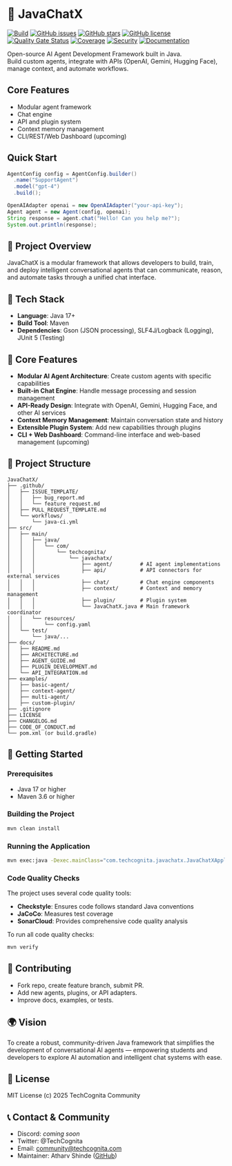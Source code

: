 # 💬 JavaChatX

[![Build](https://github.com/TechCognita-Community/JavaChatX/actions/workflows/java-ci.yml/badge.svg)](https://github.com/TechCognita-Community/JavaChatX/actions)
[![GitHub issues](https://img.shields.io/github/issues/TechCognita-Community/JavaChatX)](https://github.com/TechCognita-Community/JavaChatX/issues)
[![GitHub stars](https://img.shields.io/github/stars/TechCognita-Community/JavaChatX)](https://github.com/TechCognita-Community/JavaChatX/stargazers)
[![GitHub license](https://img.shields.io/github/license/TechCognita-Community/JavaChatX)](https://github.com/TechCognita-Community/JavaChatX/blob/main/LICENSE)
[![Quality Gate Status](https://sonarcloud.io/api/project_badges/measure?project=TechCognita-Community_JavaChatX&metric=alert_status)](https://sonarcloud.io/dashboard?id=TechCognita-Community_JavaChatX)
[![Coverage](https://sonarcloud.io/api/project_badges/measure?project=TechCognita-Community_JavaChatX&metric=coverage)](https://sonarcloud.io/dashboard?id=TechCognita-Community_JavaChatX)
[![Security](https://github.com/TechCognita-Community/JavaChatX/actions/workflows/security-scan.yml/badge.svg)](https://github.com/TechCognita-Community/JavaChatX/actions/workflows/security-scan.yml)
[![Documentation](https://github.com/TechCognita-Community/JavaChatX/actions/workflows/docs-deployment.yml/badge.svg)](https://github.com/TechCognita-Community/JavaChatX/actions/workflows/docs-deployment.yml)

Open-source AI Agent Development Framework built in Java.  
Build custom agents, integrate with APIs (OpenAI, Gemini, Hugging Face), manage context, and automate workflows.

## Core Features

- Modular agent framework
- Chat engine
- API and plugin system
- Context memory management
- CLI/REST/Web Dashboard (upcoming)

## Quick Start

```java
AgentConfig config = AgentConfig.builder()
  .name("SupportAgent")
  .model("gpt-4")
  .build();

OpenAIAdapter openai = new OpenAIAdapter("your-api-key");
Agent agent = new Agent(config, openai);
String response = agent.chat("Hello! Can you help me?");
System.out.println(response);
```

## 🚀 Project Overview

JavaChatX is a modular framework that allows developers to build, train, and deploy intelligent conversational agents that can communicate, reason, and automate tasks through a unified chat interface.

## 🧠 Tech Stack

- **Language**: Java 17+
- **Build Tool**: Maven
- **Dependencies**: Gson (JSON processing), SLF4J/Logback (Logging), JUnit 5 (Testing)

## 🎯 Core Features

- **Modular AI Agent Architecture**: Create custom agents with specific capabilities
- **Built-in Chat Engine**: Handle message processing and session management
- **API-Ready Design**: Integrate with OpenAI, Gemini, Hugging Face, and other AI services
- **Context Memory Management**: Maintain conversation state and history
- **Extensible Plugin System**: Add new capabilities through plugins
- **CLI + Web Dashboard**: Command-line interface and web-based management (upcoming)

## 📁 Project Structure

```
JavaChatX/
├── .github/
│   ├── ISSUE_TEMPLATE/
│   │   ├── bug_report.md
│   │   └── feature_request.md
│   ├── PULL_REQUEST_TEMPLATE.md
│   └── workflows/
│       └── java-ci.yml
├── src/
│   ├── main/
│   │   ├── java/
│   │   │   └── com/
│   │   │       └── techcognita/
│   │   │           └── javachatx/
│   │   │               ├── agent/         # AI agent implementations
│   │   │               ├── api/           # API connectors for external services
│   │   │               ├── chat/          # Chat engine components
│   │   │               ├── context/       # Context and memory management
│   │   │               ├── plugin/        # Plugin system
│   │   │               └── JavaChatX.java # Main framework coordinator
│   │   └── resources/
│   │       └── config.yaml
│   └── test/
│       └── java/...
├── docs/
│   ├── README.md
│   ├── ARCHITECTURE.md
│   ├── AGENT_GUIDE.md
│   ├── PLUGIN_DEVELOPMENT.md
│   └── API_INTEGRATION.md
├── examples/
│   ├── basic-agent/
│   ├── context-agent/
│   ├── multi-agent/
│   ├── custom-plugin/
├── .gitignore
├── LICENSE
├── CHANGELOG.md
├── CODE_OF_CONDUCT.md
└── pom.xml (or build.gradle)
```

## 🚀 Getting Started

### Prerequisites

- Java 17 or higher
- Maven 3.6 or higher

### Building the Project

```bash
mvn clean install
```

### Running the Application

```bash
mvn exec:java -Dexec.mainClass="com.techcognita.javachatx.JavaChatXApplication"
```

### Code Quality Checks

The project uses several code quality tools:

- **Checkstyle**: Ensures code follows standard Java conventions
- **JaCoCo**: Measures test coverage
- **SonarCloud**: Provides comprehensive code quality analysis

To run all code quality checks:

```bash
mvn verify
```

## 🤝 Contributing

- Fork repo, create feature branch, submit PR.
- Add new agents, plugins, or API adapters.
- Improve docs, examples, or tests.

## 🌍 Vision

To create a robust, community-driven Java framework that simplifies the development of conversational AI agents — empowering students and developers to explore AI automation and intelligent chat systems with ease.

## 📄 License

MIT License (c) 2025 TechCognita Community

## 📞 Contact & Community

- Discord: *coming soon*
- Twitter: @TechCognita
- Email: community@techcognita.com
- Maintainer: Atharv Shinde ([GitHub](https://github.com/atharvshinde))